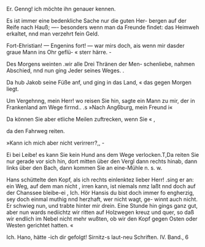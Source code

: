 <a name="81"></a>

Er. Genng! ich möchte ihn genauer kennen.

Es ist immer eine bedenkliche Sache nur die guten Her-
bergen auf der Reife nach Hauß; —- besonders wenn man
da Freunde findet: das Heimweh erkaltet, nnd man verzehrt
fein Geld.

Fort-Ehristian! — Engenins fort! — war mirs
doch, ais wenn mir dasder graue Mann ins Ohr geflü- «
sterr härre. -

Des Morgens weinten .wir alle Drei Thränen der Men-
schenliebe, nahmen Abschied, nnd nun ging Jeder seines
Weges. .

Da hub Jakob seine Füße anf, und ging in das Land, «
das gegen Morgen liegt.

Um Vergehnng, mein Herr! wo reisen Sie hin, sagte
ein Mann zu mir, der in Frankenland am Wege firrnd.. .s
»Nach Ang6burg, mein Freund i«

Da können Sie aber etliche Meilen zuftrecken, wenn Sie « ,

da den Fahrweg reiten.

»Kann ich mich aber nicht verirrerr?,, -

Ei bei Leibe! es kann Sie kein Hund ans dem Wege
verlocken.T,Da reiten Sie nur gerade vor sich hin, dort
mitten über den Vergl dann rechts hinab, dann links über
den Bach, dann kommen Sie an eine-Mühle n. s. w.

Hans schüttelte den Kopf, als ich rechts einlenktez
lieber Herr! .sing er an: ein Weg, auf dem man nicht ,
irren kann, ist niemals nmz laßt nnd doch auf der Chanssee
bleibe-ei
, Ich. Hör Hansis du bist doch immer fo engherzig,
sey doch einmal muthig nnd herzhaft, wer nicht wagt, ge-
winnt auch nicht. Er schwieg nun, und trabte hinter mir
drein. Eine Stunde hin gings ganz gut, aber nun wards
nediichtz wir ritten auf Holzwegen kreuz und quer, so
daß wir endlich im Nebel nicht mehr wußten, ob wir den
Kopf gegen Osten oder Westen gerichtet hatten. «

Ich. Hano, hätte -ich dir gefolgt!
Sirnitz-s laut-neu Schriften. IV. Band., 6

